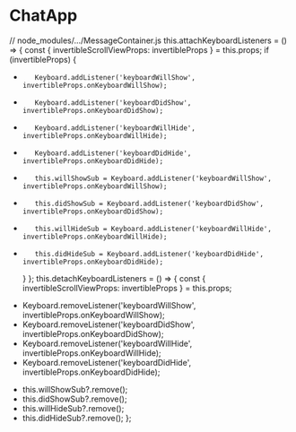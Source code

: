# ChatApp




// node_modules/.../MessageContainer.js
this.attachKeyboardListeners = () => {
    const { invertibleScrollViewProps: invertibleProps } = this.props;
    if (invertibleProps) {

-        Keyboard.addListener('keyboardWillShow', invertibleProps.onKeyboardWillShow);
-        Keyboard.addListener('keyboardDidShow', invertibleProps.onKeyboardDidShow);
-        Keyboard.addListener('keyboardWillHide', invertibleProps.onKeyboardWillHide);
-        Keyboard.addListener('keyboardDidHide', invertibleProps.onKeyboardDidHide);


+        this.willShowSub = Keyboard.addListener('keyboardWillShow', invertibleProps.onKeyboardWillShow);
+        this.didShowSub = Keyboard.addListener('keyboardDidShow', invertibleProps.onKeyboardDidShow);
+        this.willHideSub = Keyboard.addListener('keyboardWillHide', invertibleProps.onKeyboardWillHide);
+        this.didHideSub = Keyboard.addListener('keyboardDidHide', invertibleProps.onKeyboardDidHide);
  
    }
};
this.detachKeyboardListeners = () => {
    const { invertibleScrollViewProps: invertibleProps } = this.props;
-    Keyboard.removeListener('keyboardWillShow', invertibleProps.onKeyboardWillShow);
-    Keyboard.removeListener('keyboardDidShow', invertibleProps.onKeyboardDidShow);
-    Keyboard.removeListener('keyboardWillHide', invertibleProps.onKeyboardWillHide);
-    Keyboard.removeListener('keyboardDidHide', invertibleProps.onKeyboardDidHide);
+    this.willShowSub?.remove();
+    this.didShowSub?.remove();
+    this.willHideSub?.remove();
+    this.didHideSub?.remove();
};

